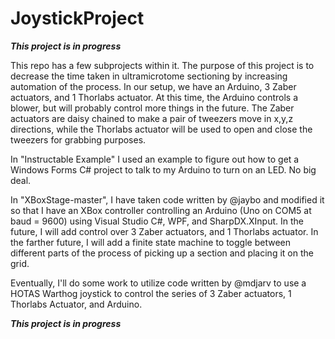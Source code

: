 # JoystickProject
*****This project is in progress***** 

This repo has a few subprojects within it.  The purpose of this project is to decrease the time taken in ultramicrotome sectioning by increasing automation of the process.  In our setup, we have an Arduino, 3 Zaber actuators, and 1 Thorlabs actuator.  At this time, the Arduino controls a blower, but will probably control more things in the future.  The Zaber actuators are daisy chained to make a pair of tweezers move in x,y,z directions, while the Thorlabs actuator will be used to open and close the tweezers for grabbing purposes.

In "Instructable Example" I used an example to figure out how to get a Windows Forms C# project to talk to my Arduino to turn on an LED.  No big deal.

In "XBoxStage-master", I have taken code written by @jaybo and modified it so that I have an XBox controller controlling an Arduino (Uno on COM5 at baud = 9600) using Visual Studio C#, WPF, and SharpDX.XInput.  In the future, I will add control over 3 Zaber actuators, and 1 Thorlabs actuator.  In the farther future, I will add a finite state machine to toggle between different parts of the process of picking up a section and placing it on the grid.

Eventually, I'll do some work to utilize code written by @mdjarv to use a HOTAS Warthog joystick to control 
the series of 3 Zaber actuators, 1 Thorlabs Actuator, and Arduino.  

*****This project is in progress*****

